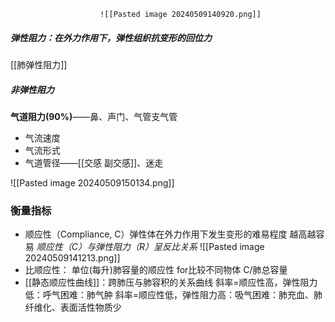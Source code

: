 						![[Pasted image 20240509140920.png]]

##### 弹性阻力：在外力作用下，弹性组织抗变形的回位力
[[肺弹性阻力]]

##### 非弹性阻力
 **气道阻力(90%)**——鼻、声门、气管支气管

- 气流速度
- 气流形式
- 气道管径——[[交感  副交感]]、迷走

![[Pasted image 20240509150134.png]]

### 衡量指标
- 顺应性（Compliance, C）弹性体在外力作用下发生变形的难易程度
	越高越容易
	*顺应性（C）与弹性阻力（R）呈反比关系*
	![[Pasted image 20240509141213.png]]
- 比顺应性： 单位(每升)肺容量的顺应性
	for比较不同物体
	C/肺总容量
- [[静态顺应性曲线]]：跨肺压与肺容积的关系曲线
	斜率=顺应性高，弹性阻力低：呼气困难：肺气肿
	斜率=顺应性低，弹性阻力高：吸气困难：肺充血、肺纤维化、表面活性物质少



